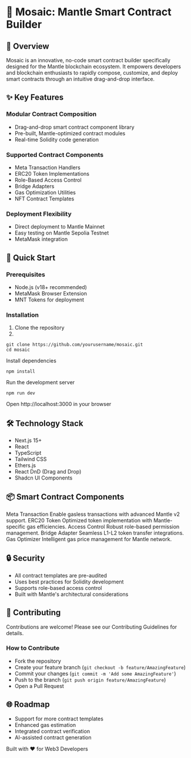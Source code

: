 # 🧱 Mosaic: Mantle Smart Contract Builder

## 🌟 Overview

Mosaic is an innovative, no-code smart contract builder specifically designed for the Mantle blockchain ecosystem. It empowers developers and blockchain enthusiasts to rapidly compose, customize, and deploy smart contracts through an intuitive drag-and-drop interface.

## ✨ Key Features

### Modular Contract Composition
- Drag-and-drop smart contract component library
- Pre-built, Mantle-optimized contract modules
- Real-time Solidity code generation

### Supported Contract Components

- Meta Transaction Handlers
- ERC20 Token Implementations
- Role-Based Access Control
- Bridge Adapters
- Gas Optimization Utilities
- NFT Contract Templates

### Deployment Flexibility
- Direct deployment to Mantle Mainnet
- Easy testing on Mantle Sepolia Testnet
- MetaMask integration

## 🚀 Quick Start

### Prerequisites
- Node.js (v18+ recommended)
- MetaMask Browser Extension
- MNT Tokens for deployment

### Installation

1. Clone the repository
2. 
```
git clone https://github.com/yourusername/mosaic.git
cd mosaic
```

Install dependencies

```
npm install
```

Run the development server

```
npm run dev
```

Open http://localhost:3000 in your browser

## 🛠 Technology Stack

- Next.js 15+
- React
- TypeScript
- Tailwind CSS
- Ethers.js
- React DnD (Drag and Drop)
- Shadcn UI Components

## 📦 Smart Contract Components

Meta Transaction
Enable gasless transactions with advanced Mantle v2 support.
ERC20 Token
Optimized token implementation with Mantle-specific gas efficiencies.
Access Control
Robust role-based permission management.
Bridge Adapter
Seamless L1-L2 token transfer integrations.
Gas Optimizer
Intelligent gas price management for Mantle network.

## 🔒 Security

- All contract templates are pre-audited
- Uses best practices for Solidity development
- Supports role-based access control
- Built with Mantle's architectural considerations

## 🤝 Contributing
Contributions are welcome! Please see our Contributing Guidelines for details.

### How to Contribute

- Fork the repository
- Create your feature branch (`git checkout -b feature/AmazingFeature`)
- Commit your changes (`git commit -m 'Add some AmazingFeature'`)
- Push to the branch (`git push origin feature/AmazingFeature`)
- Open a Pull Request

## 🌐 Roadmap

- Support for more contract templates
- Enhanced gas estimation
- Integrated contract verification
- AI-assisted contract generation

Built with ❤️ for Web3 Developers